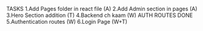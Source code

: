 TASKS
1.Add Pages folder in react file (A)
2.Add Admin section in pages (A)
3.Hero Section addition (T)
4.Backend ch kaam (W) AUTH ROUTES DONE
5.Authentication routes (W)
6.Login Page (W+T)